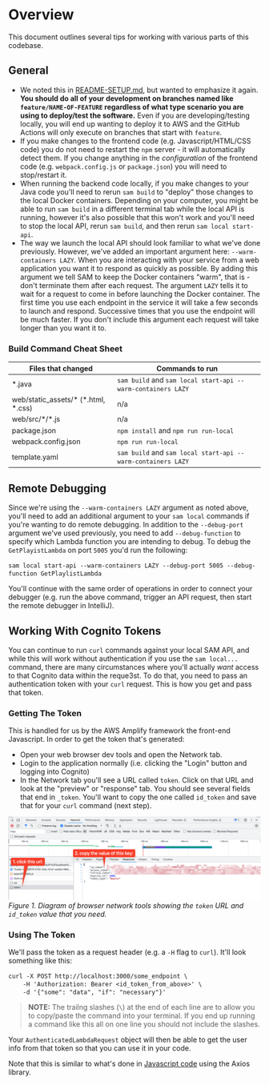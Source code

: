 # Overview
This document outlines several tips for working with various parts of this codebase.

## General

- We noted this in [README-SETUP.md](./README-SETUP.md), but wanted to emphasize it again. **You should do all of your development on branches named like `feature/NAME-OF-FEATURE` regardless of what type scenario you are using to deploy/test the software.** Even if you are developing/testing locally, you will end up wanting to deploy it to AWS and the GitHub Actions will only execute on branches that start with `feature`.
- If you make changes to the frontend code (e.g. Javascript/HTML/CSS code) you do not need to restart the `npm` server - it will automatically detect them. If you change anything in the _configuration_ of the frontend code (e.g. `webpack.config.js` or `package.json`) you will need to stop/restart it.
- When running the backend code locally, if you make changes to your Java code you'll need to rerun `sam build` to "deploy" those changes to the local Docker containers. Depending on your computer, you might be able to run `sam build` in a different terminal tab while the local API is running, however it's also possible that this won't work and you'll need to stop the local API, rerun `sam build`, and then rerun `sam local start-api`.
- The way we launch the local API should look familiar to what we've done previously. However, we've added an important argument here: `--warm-containers LAZY`. When you are interacting with your service from a web application you want it to respond as quickly as possible. By adding this argument we tell SAM to keep the Docker containers "warm", that is - don't terminate them after each request. The argument `LAZY` tells it to wait for a request to come in before launching the Docker container. The first time you use each endpoint in the service it will take a few seconds to launch and respond. Successive times that you use the endpoint will be much faster. If you don't include this argument each request will take longer than you want it to.

### Build Command Cheat Sheet
| Files that changed                   |Commands to run|
|--------------------------------------|--------------|
| *.java                               |`sam build` and `sam local start-api --warm-containers LAZY`|
| web/static_assets/\* (*.html, *.css) |n/a|
| web/src/\*/\*.js                     |n/a|
| package.json                         |`npm install` and `npm run run-local`|
| webpack.config.json                  |`npm run run-local`|  
| template.yaml                        |`sam build` and `sam local start-api --warm-containers LAZY`|

## Remote Debugging
Since we're using the `--warm-containers LAZY` argument as noted above, you'll need to add an additional argument to your `sam local` commands if you're wanting to do remote debugging. In addition to the `--debug-port` argument we've used previously, you need to add `--debug-function` to specify which Lambda function you are intending to debug. To debug the `GetPlayistLambda` on port `5005` you'd run the following:

```shell
sam local start-api --warm-containers LAZY --debug-port 5005 --debug-function GetPlaylistLambda
```

You'll continue with the same order of operations in order to connect your debugger (e.g. run the above command, trigger an API request, then start the remote debugger in IntelliJ).

## Working With Cognito Tokens
You can continue to run `curl` commands against your local SAM API, and while this will work without authentication if you use the `sam local...` command, there are many circumstances where you'll actually _want_ access to that Cognito data within the reque3st. To do that, you need to pass an authentication token with your `curl` request. This is how you get and pass that token.

### Getting The Token
This is handled for us by the AWS Amplify framework the front-end Javascript. In order to get the token that's generated:

- Open your web browser dev tools and open the Network tab.
- Login to the application normally (i.e. clicking the "Login" button and logging into Cognito)
- In the Network tab you'll see a URL called `token`. Click on that URL and look at the "preview" or "response" tab. You should see several fields that end in `_token`. You'll want to copy the one called `id_token` and save that for your `curl` command (next step).

![](resources/images/token-url.png)
_Figure 1. Diagram of browser network tools showing the `token` URL and `id_token` value that you need._

### Using The Token
We'll pass the token as a request header (e.g. a `-H` flag to `curl`). It'll look something like this:

```shell
curl -X POST http://localhost:3000/some_endpoint \
	-H 'Authorization: Bearer <id_token_from_above>' \
	-d '{"some": "data", "if": "necessary"}'
```

> **NOTE:** The trailng slashes (`\`) at the end of each line are to allow you to copy/paste the command into your terminal. If you end up running a command like this all on one line you should not include the slashes.

Your `AuthenticatedLambdaRequest` object will then be able to get the user info from that token so that you can use it in your code.

Note that this is similar to what's done in [Javascript code](web/src/api/bookTrackerClient.js) using the Axios library.
